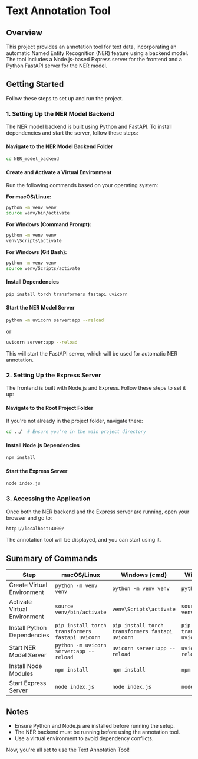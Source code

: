 # Text Annotation Tool

## Overview
This project provides an annotation tool for text data, incorporating an automatic Named Entity Recognition (NER) feature using a backend model. The tool includes a Node.js-based Express server for the frontend and a Python FastAPI server for the NER model.

## Getting Started
Follow these steps to set up and run the project.

### 1. Setting Up the NER Model Backend
The NER model backend is built using Python and FastAPI. To install dependencies and start the server, follow these steps:

#### Navigate to the NER Model Backend Folder
```sh
cd NER_model_backend
```

#### Create and Activate a Virtual Environment
Run the following commands based on your operating system:

**For macOS/Linux:**
```sh
python -m venv venv
source venv/bin/activate
```

**For Windows (Command Prompt):**
```sh
python -m venv venv
venv\Scripts\activate
```

**For Windows (Git Bash):**
```sh
python -m venv venv
source venv/Scripts/activate
```

#### Install Dependencies
```sh
pip install torch transformers fastapi uvicorn
```

#### Start the NER Model Server
```sh
python -m uvicorn server:app --reload
```
or
```sh
uvicorn server:app --reload
```

This will start the FastAPI server, which will be used for automatic NER annotation.

### 2. Setting Up the Express Server
The frontend is built with Node.js and Express. Follow these steps to set it up:

#### Navigate to the Root Project Folder
If you're not already in the project folder, navigate there:
```sh
cd ../  # Ensure you're in the main project directory
```

#### Install Node.js Dependencies
```sh
npm install
```

#### Start the Express Server
```sh
node index.js
```

### 3. Accessing the Application
Once both the NER backend and the Express server are running, open your browser and go to:
```sh
http://localhost:4000/
```
The annotation tool will be displayed, and you can start using it.

## Summary of Commands
| Step                        | macOS/Linux                         | Windows (cmd)                     | Windows (Git Bash) |
|-----------------------------|-------------------------------------|-----------------------------------|------------------|
| Create Virtual Environment  | `python -m venv venv`             | `python -m venv venv`           | `python -m venv venv` |
| Activate Virtual Environment | `source venv/bin/activate`        | `venv\Scripts\activate`         | `source venv/Scripts/activate` |
| Install Python Dependencies | `pip install torch transformers fastapi uvicorn` | `pip install torch transformers fastapi uvicorn` | `pip install torch transformers fastapi uvicorn` |
| Start NER Model Server      | `python -m uvicorn server:app --reload` | `uvicorn server:app --reload` | `uvicorn server:app --reload` |
| Install Node Modules        | `npm install`                      | `npm install`                    | `npm install` |
| Start Express Server        | `node index.js`                    | `node index.js`                  | `node index.js` |

## Notes
- Ensure Python and Node.js are installed before running the setup.
- The NER backend must be running before using the annotation tool.
- Use a virtual environment to avoid dependency conflicts.

Now, you're all set to use the Text Annotation Tool!


